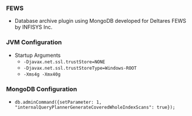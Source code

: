 ### FEWS
- Database archive plugin using MongoDB developed for Deltares FEWS by INFISYS Inc.
### JVM Configuration
- Startup Arguments
  - `-Djavax.net.ssl.trustStore=NONE`
  - `-Djavax.net.ssl.trustStoreType=Windows-ROOT`
  - `-Xms4g -Xmx40g`
### MongoDB Configuration
- `db.adminCommand({setParameter: 1, "internalQueryPlannerGenerateCoveredWholeIndexScans": true});`